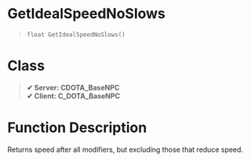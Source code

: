 # GetIdealSpeedNoSlows
> `float GetIdealSpeedNoSlows()`
# Class
> __✔ Server: CDOTA_BaseNPC__  
> __✔ Client: C_DOTA_BaseNPC__  
# Function Description
Returns speed after all modifiers, but excluding those that reduce speed.
